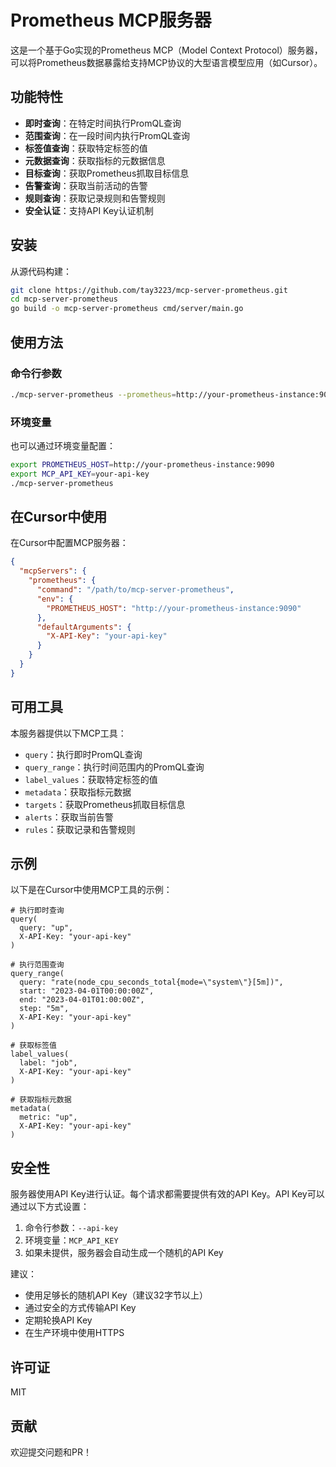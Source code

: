 # Prometheus MCP服务器

这是一个基于Go实现的Prometheus MCP（Model Context Protocol）服务器，可以将Prometheus数据暴露给支持MCP协议的大型语言模型应用（如Cursor）。

## 功能特性

* **即时查询**：在特定时间执行PromQL查询
* **范围查询**：在一段时间内执行PromQL查询
* **标签值查询**：获取特定标签的值
* **元数据查询**：获取指标的元数据信息
* **目标查询**：获取Prometheus抓取目标信息
* **告警查询**：获取当前活动的告警
* **规则查询**：获取记录规则和告警规则
* **安全认证**：支持API Key认证机制

## 安装

从源代码构建：

```bash
git clone https://github.com/tay3223/mcp-server-prometheus.git
cd mcp-server-prometheus
go build -o mcp-server-prometheus cmd/server/main.go
```

## 使用方法

### 命令行参数

```bash
./mcp-server-prometheus --prometheus=http://your-prometheus-instance:9090 [--api-key=your-api-key]
```

### 环境变量

也可以通过环境变量配置：

```bash
export PROMETHEUS_HOST=http://your-prometheus-instance:9090
export MCP_API_KEY=your-api-key
./mcp-server-prometheus
```

## 在Cursor中使用

在Cursor中配置MCP服务器：

```json
{
  "mcpServers": {
    "prometheus": {
      "command": "/path/to/mcp-server-prometheus",
      "env": {
        "PROMETHEUS_HOST": "http://your-prometheus-instance:9090"
      },
      "defaultArguments": {
        "X-API-Key": "your-api-key"
      }
    }
  }
}
```

## 可用工具

本服务器提供以下MCP工具：

* `query`：执行即时PromQL查询
* `query_range`：执行时间范围内的PromQL查询
* `label_values`：获取特定标签的值
* `metadata`：获取指标元数据
* `targets`：获取Prometheus抓取目标信息
* `alerts`：获取当前告警
* `rules`：获取记录和告警规则

## 示例

以下是在Cursor中使用MCP工具的示例：

```
# 执行即时查询
query(
  query: "up",
  X-API-Key: "your-api-key"
)

# 执行范围查询
query_range(
  query: "rate(node_cpu_seconds_total{mode=\"system\"}[5m])",
  start: "2023-04-01T00:00:00Z",
  end: "2023-04-01T01:00:00Z",
  step: "5m",
  X-API-Key: "your-api-key"
)

# 获取标签值
label_values(
  label: "job",
  X-API-Key: "your-api-key"
)

# 获取指标元数据
metadata(
  metric: "up",
  X-API-Key: "your-api-key"
)
```

## 安全性

服务器使用API Key进行认证。每个请求都需要提供有效的API Key。API Key可以通过以下方式设置：

1. 命令行参数：`--api-key`
2. 环境变量：`MCP_API_KEY`
3. 如果未提供，服务器会自动生成一个随机的API Key

建议：
* 使用足够长的随机API Key（建议32字节以上）
* 通过安全的方式传输API Key
* 定期轮换API Key
* 在生产环境中使用HTTPS

## 许可证

MIT

## 贡献

欢迎提交问题和PR！ 